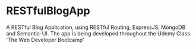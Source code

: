 # RESTfulBlogApp
A RESTful Blog Application, using RESTful Routing, ExpressJS, MongoDB and Semantic-UI. The app is being developed throughout the Udemy Class 'The Web Developer Bootcamp'
